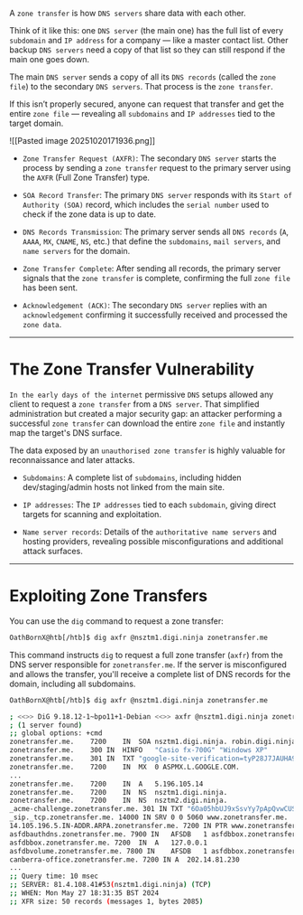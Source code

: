 A `zone transfer` is how `DNS servers` share data with each other.

Think of it like this: one `DNS server` (the main one) has the full list of every `subdomain` and `IP address` for a company — like a master contact list. Other backup `DNS servers` need a copy of that list so they can still respond if the main one goes down.

The main `DNS server` sends a copy of all its `DNS records` (called the `zone file`) to the secondary `DNS servers`. That process is the `zone transfer`.

If this isn’t properly secured, anyone can request that transfer and get the entire `zone file` — revealing all `subdomains` and `IP addresses` tied to the target domain.


![[Pasted image 20251020171936.png]]

- `Zone Transfer Request (AXFR)`: The secondary `DNS server` starts the process by sending a `zone transfer` request to the primary server using the `AXFR` (Full Zone Transfer) type.
    
- `SOA Record Transfer`: The primary `DNS server` responds with its `Start of Authority (SOA)` record, which includes the `serial number` used to check if the zone data is up to date.
    
- `DNS Records Transmission`: The primary server sends all `DNS records` (`A`, `AAAA`, `MX`, `CNAME`, `NS`, etc.) that define the `subdomains`, `mail servers`, and `name servers` for the domain.
    
- `Zone Transfer Complete`: After sending all records, the primary server signals that the `zone transfer` is complete, confirming the full `zone file` has been sent.
    
- `Acknowledgement (ACK)`: The secondary `DNS server` replies with an `acknowledgement` confirming it successfully received and processed the `zone data`.

---

# The Zone Transfer Vulnerability

`In the early days of the internet` permissive `DNS` setups allowed any client to request a `zone transfer` from a `DNS server`. That simplified administration but created a major security gap: an attacker performing a successful `zone transfer` can download the entire `zone file` and instantly map the target's DNS surface.

The data exposed by an `unauthorised zone transfer` is highly valuable for reconnaissance and later attacks.

- `Subdomains`: A complete list of `subdomains`, including hidden dev/staging/admin hosts not linked from the main site.
    
- `IP addresses`: The `IP addresses` tied to each `subdomain`, giving direct targets for scanning and exploitation.
    
- `Name server records`: Details of the `authoritative name servers` and hosting providers, revealing possible misconfigurations and additional attack surfaces.

---

# Exploiting Zone Transfers

You can use the `dig` command to request a zone transfer:

```bash
OathBornX@htb[/htb]$ dig axfr @nsztm1.digi.ninja zonetransfer.me
```

This command instructs `dig` to request a full zone transfer (`axfr`) from the DNS server responsible for `zonetransfer.me`. If the server is misconfigured and allows the transfer, you'll receive a complete list of DNS records for the domain, including all subdomains.

```bash
OathBornX@htb[/htb]$ dig axfr @nsztm1.digi.ninja zonetransfer.me

; <<>> DiG 9.18.12-1~bpo11+1-Debian <<>> axfr @nsztm1.digi.ninja zonetransfer.me
; (1 server found)
;; global options: +cmd
zonetransfer.me.	7200	IN	SOA	nsztm1.digi.ninja. robin.digi.ninja. 2019100801 172800 900 1209600 3600
zonetransfer.me.	300	IN	HINFO	"Casio fx-700G" "Windows XP"
zonetransfer.me.	301	IN	TXT	"google-site-verification=tyP28J7JAUHA9fw2sHXMgcCC0I6XBmmoVi04VlMewxA"
zonetransfer.me.	7200	IN	MX	0 ASPMX.L.GOOGLE.COM.
...
zonetransfer.me.	7200	IN	A	5.196.105.14
zonetransfer.me.	7200	IN	NS	nsztm1.digi.ninja.
zonetransfer.me.	7200	IN	NS	nsztm2.digi.ninja.
_acme-challenge.zonetransfer.me. 301 IN	TXT	"6Oa05hbUJ9xSsvYy7pApQvwCUSSGgxvrbdizjePEsZI"
_sip._tcp.zonetransfer.me. 14000 IN	SRV	0 0 5060 www.zonetransfer.me.
14.105.196.5.IN-ADDR.ARPA.zonetransfer.me. 7200	IN PTR www.zonetransfer.me.
asfdbauthdns.zonetransfer.me. 7900 IN	AFSDB	1 asfdbbox.zonetransfer.me.
asfdbbox.zonetransfer.me. 7200	IN	A	127.0.0.1
asfdbvolume.zonetransfer.me. 7800 IN	AFSDB	1 asfdbbox.zonetransfer.me.
canberra-office.zonetransfer.me. 7200 IN A	202.14.81.230
...
;; Query time: 10 msec
;; SERVER: 81.4.108.41#53(nsztm1.digi.ninja) (TCP)
;; WHEN: Mon May 27 18:31:35 BST 2024
;; XFR size: 50 records (messages 1, bytes 2085)
```




